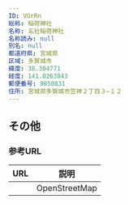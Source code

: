 ```yaml
---
ID: VGrRn
総称: 稲荷神社
名称: 五社稲荷神社
名称読み: null
別名: null
都道府県: 宮城県
区域: 多賀城市
緯度: 38.304771
経度: 141.0263843
郵便番号: 9850831
住所: 宮城県多賀城市笠神２丁目３−１２
---
```


## その他

### 参考URL

| URL | 説明          |
| --- | ------------- |
|     | OpenStreetMap |
